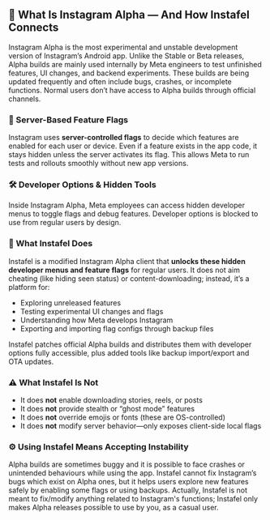 ## 📱 What Is Instagram Alpha — And How Instafel Connects

Instagram Alpha is the most experimental and unstable development version of Instagram’s Android app. Unlike the Stable or Beta releases, Alpha builds are mainly used internally by Meta engineers to test unfinished features, UI changes, and backend experiments. These builds are being updated frequently and often include bugs, crashes, or incomplete functions. Normal users don’t have access to Alpha builds through official channels.

### 🔑 Server-Based Feature Flags

Instagram uses **server-controlled flags** to decide which features are enabled for each user or device. Even if a feature exists in the app code, it stays hidden unless the server activates its flag. This allows Meta to run tests and rollouts smoothly without new app versions.

### 🛠️ Developer Options & Hidden Tools

Inside Instagram Alpha, Meta employees can access hidden developer menus to toggle flags and debug features. Developer options is blocked to use from regular users by design.

### 🔎 What Instafel Does

Instafel is a modified Instagram Alpha client that **unlocks these hidden developer menus and feature flags** for regular users. It does not aim cheating (like hiding seen status) or content-downloading; instead, it’s a platform for:

- Exploring unreleased features
- Testing experimental UI changes and flags
- Understanding how Meta develops Instagram
- Exporting and importing flag configs through backup files

Instafel patches official Alpha builds and distributes them with developer options fully accessible, plus added tools like backup import/export and OTA updates.

### ⚠️ What Instafel Is Not

- It does **not** enable downloading stories, reels, or posts
- It does **not** provide stealth or “ghost mode” features
- It does **not** override emojis or fonts (these are OS-controlled)
- It does **not** modify server behavior—only exposes client-side local flags

### ⚙️ Using Instafel Means Accepting Instability

Alpha builds are sometimes buggy and it is possible to face crashes or unintended behaviours while using the app. Instafel cannot fix Instagram’s bugs which exist on Alpha ones, but it helps users explore new features safely by enabling some flags or using backups. Actually, Instafel is not meant to fix/modify anything related to Instagram's functions; Instafel only makes Alpha releases possible to use by you, as a casual user.
